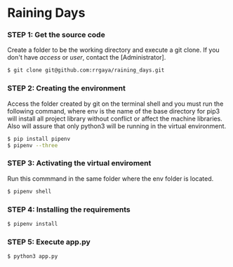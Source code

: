 # Raining Days




### STEP 1: Get the source code

Create a folder to be the working directory and execute a git clone. If you don't have *access* or *user*, contact the [Administrator].

```bash
$ git clone git@github.com:rrgaya/raining_days.git
```


### STEP 2: Creating the environment

Access the folder created by git on the terminal shell and you must run the following command, where env is the name of the base directory for pip3 will install all project library without conflict or affect the machine libraries. Also will assure that only python3 will be running in the virtual environment.


```bash
$ pip install pipenv
$ pipenv --three
```

### STEP 3: Activating the virtual enviroment

Run this commmand in the same folder where the env folder is located.

```bash
$ pipenv shell
```


### STEP 4: Installing the requirements


```bash
$ pipenv install
``` 


### STEP 5: Execute app.py


```bash
$ python3 app.py
``` 

